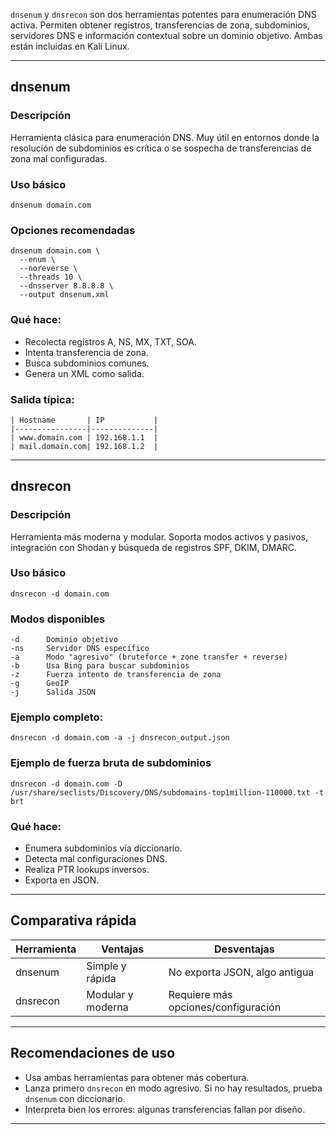 `dnsenum` y `dnsrecon` son dos herramientas potentes para enumeración DNS activa. Permiten obtener registros, transferencias de zona, subdominios, servidores DNS e información contextual sobre un dominio objetivo. Ambas están incluidas en Kali Linux.

---

## dnsenum

### Descripción

Herramienta clásica para enumeración DNS. Muy útil en entornos donde la resolución de subdominios es crítica o se sospecha de transferencias de zona mal configuradas.

### Uso básico

```
dnsenum domain.com
```

### Opciones recomendadas

```
dnsenum domain.com \
  --enum \
  --noreverse \
  --threads 10 \
  --dnsserver 8.8.8.8 \
  --output dnsenum.xml
```

### Qué hace:

- Recolecta registros A, NS, MX, TXT, SOA.
- Intenta transferencia de zona.
- Busca subdominios comunes.
- Genera un XML como salida.

### Salida típica:

```
| Hostname       | IP           |
|----------------|--------------|
| www.domain.com | 192.168.1.1  |
| mail.domain.com| 192.168.1.2  |
```

---

## dnsrecon

### Descripción

Herramienta más moderna y modular. Soporta modos activos y pasivos, integración con Shodan y búsqueda de registros SPF, DKIM, DMARC.

### Uso básico

```
dnsrecon -d domain.com
```

### Modos disponibles

```
-d      Dominio objetivo
-ns     Servidor DNS específico
-a      Modo "agresivo" (bruteforce + zone transfer + reverse)
-b      Usa Bing para buscar subdominios
-z      Fuerza intento de transferencia de zona
-g      GeoIP
-j      Salida JSON
```

### Ejemplo completo:

```
dnsrecon -d domain.com -a -j dnsrecon_output.json
```

### Ejemplo de fuerza bruta de subdominios

```
dnsrecon -d domain.com -D /usr/share/seclists/Discovery/DNS/subdomains-top1million-110000.txt -t brt
```

### Qué hace:

- Enumera subdominios vía diccionario.
- Detecta mal configuraciones DNS.
- Realiza PTR lookups inversos.
- Exporta en JSON.

---

## Comparativa rápida

|Herramienta|Ventajas|Desventajas|
|---|---|---|
|dnsenum|Simple y rápida|No exporta JSON, algo antigua|
|dnsrecon|Modular y moderna|Requiere más opciones/configuración|

---

## Recomendaciones de uso

- Usa ambas herramientas para obtener más cobertura.
- Lanza primero `dnsrecon` en modo agresivo. Si no hay resultados, prueba `dnsenum` con diccionario.
- Interpreta bien los errores: algunas transferencias fallan por diseño.

------
